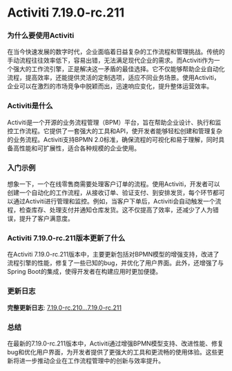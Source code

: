 # Activiti 7.19.0-rc.211
### 为什么要使用Activiti

在当今快速发展的数字时代，企业面临着日益复杂的工作流程和管理挑战。传统的手动流程往往效率低下，容易出错，无法满足现代企业的需求。而Activiti作为一个强大的工作流引擎，正是解决这一矛盾的最佳选择。它不仅能够帮助企业自动化流程，提高效率，还能提供灵活的定制选项，适应不同业务场景。使用Activiti，企业可以在激烈的市场竞争中脱颖而出，迅速响应变化，提升整体运营效率。

### Activiti是什么

Activiti是一个开源的业务流程管理（BPM）平台，旨在帮助企业设计、执行和监控工作流程。它提供了一套强大的工具和API，使开发者能够轻松创建和管理复杂的业务流程。Activiti支持BPMN 2.0标准，确保流程的可视化和易于理解，同时具备高性能和可扩展性，适合各种规模的企业使用。

### 入门示例

想象一下，一个在线零售商需要处理客户订单的流程。使用Activiti，开发者可以创建一个自动化的工作流程，从接收订单、验证支付、到安排发货，每个环节都可以通过Activiti进行管理和监控。例如，当客户下单后，Activiti会自动触发一个流程，检查库存、处理支付并通知仓库发货。这不仅提高了效率，还减少了人为错误，提升了客户满意度。

### Activiti 7.19.0-rc.211版本更新了什么

在Activiti 7.19.0-rc.211版本中，主要更新包括对BPMN模型的增强支持，改进了流程引擎的性能，修复了一些已知的bug，并优化了用户界面。此外，还增强了与Spring Boot的集成，使得开发者在构建应用时更加便捷。

### 更新日志

**完整更新日志**: [7.19.0-rc.210...7.19.0-rc.211](https://github.com/Activiti/Activiti/compare/7.19.0-rc.210...7.19.0-rc.211)

### 总结

在最新的7.19.0-rc.211版本中，Activiti通过增强BPMN模型支持、改进性能、修复bug和优化用户界面，为开发者提供了更强大的工具和更流畅的使用体验。这些更新将进一步推动企业在工作流程管理中的创新与效率提升。